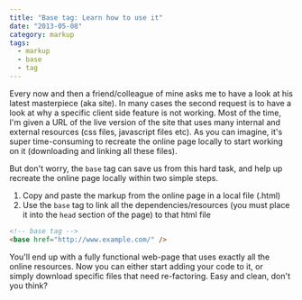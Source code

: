 ```yaml
---
title: "Base tag: Learn how to use it"
date: "2013-05-08"
category: markup
tags:
  - markup
  - base
  - tag
---
```


Every now and then a friend/colleague of mine asks me to have a look at his latest masterpiece (aka site). In many cases the second request is to have a look at why a specific client side feature is not working. Most of the time, I'm given a URL of the live version of the site that uses many internal and external resources (css files, javascript files etc). As you can imagine, it's super time-consuming to recreate the online page locally to start working on it (downloading and linking all these files).

But don't worry, the `base` tag can save us from this hard task, and help up recreate the online page locally within two simple steps.

1. Copy and paste the markup from the online page in a local file (.html)
2. Use the `base` tag to link all the dependencies/resources (you must place it into the `head` section of the page) to that html file

```html
<!-- base tag -->
<base href="http://www.example.com/" />
```

You'll end up with a fully functional web-page that uses exactly all the online resources. Now you can either start adding your code to it, or simply download specific files that need re-factoring. Easy and clean, don't you think?
